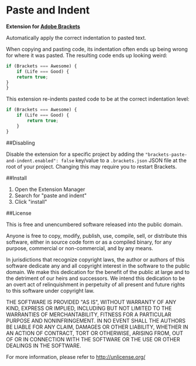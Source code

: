 Paste and Indent
==========

**Extension for [Adobe Brackets](http://brackets.io)**

Automatically apply the correct indentation to pasted text.

When copying and pasting code, its indentation often ends up being wrong for
where it was pasted. The resulting code ends up looking weird:

```javascript
if (Brackets === Awesome) {
    if (Life === Good) {
    return true;
}
}
```

This extension re-indents pasted code to be at the correct indentation level:

```javascript
if (Brackets === Awesome) {
    if (Life === Good) {
        return true;
    }
}
```

##Disabling

Disable the extension for a specific project by adding the `"brackets-paste-and-indent.enabled": false`
key/value to a `.brackets.json` JSON file at the root of your project. Changing this may require
you to restart Brackets.

##Install

1. Open the Extension Manager
2. Search for "paste and indent"
3. Click "install"

##License

This is free and unencumbered software released into the public domain.

Anyone is free to copy, modify, publish, use, compile, sell, or
distribute this software, either in source code form or as a compiled
binary, for any purpose, commercial or non-commercial, and by any
means.

In jurisdictions that recognize copyright laws, the author or authors
of this software dedicate any and all copyright interest in the
software to the public domain. We make this dedication for the benefit
of the public at large and to the detriment of our heirs and
successors. We intend this dedication to be an overt act of
relinquishment in perpetuity of all present and future rights to this
software under copyright law.

THE SOFTWARE IS PROVIDED "AS IS", WITHOUT WARRANTY OF ANY KIND,
EXPRESS OR IMPLIED, INCLUDING BUT NOT LIMITED TO THE WARRANTIES OF
MERCHANTABILITY, FITNESS FOR A PARTICULAR PURPOSE AND NONINFRINGEMENT.
IN NO EVENT SHALL THE AUTHORS BE LIABLE FOR ANY CLAIM, DAMAGES OR
OTHER LIABILITY, WHETHER IN AN ACTION OF CONTRACT, TORT OR OTHERWISE,
ARISING FROM, OUT OF OR IN CONNECTION WITH THE SOFTWARE OR THE USE OR
OTHER DEALINGS IN THE SOFTWARE.

For more information, please refer to <http://unlicense.org/>

